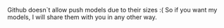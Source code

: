 Github doesn`t allow push models due to their sizes :( 
So if you want my models, I will share them with you in any other way.
